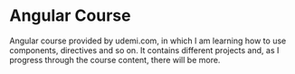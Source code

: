 # Angular Course
Angular course provided by udemi.com, in which I am learning how to use components, directives and so on.
It contains different projects and, as I progress through the course content, there will be more.

